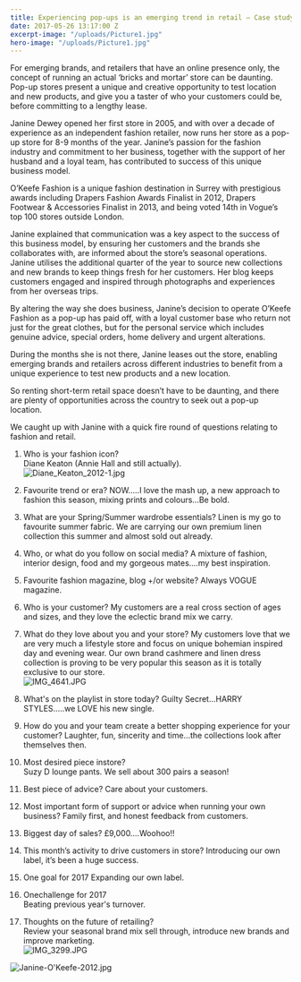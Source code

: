 ```yaml
---
title: Experiencing pop-ups is an emerging trend in retail – Case study
date: 2017-05-26 13:17:00 Z
excerpt-image: "/uploads/Picture1.jpg"
hero-image: "/uploads/Picture1.jpg"
---
```


For emerging brands, and retailers that have an online presence only, the concept of running an actual ‘bricks and mortar’ store can be daunting. Pop-up stores present a unique and creative opportunity to test location and new products, and give you a taster of who your customers could be, before committing to a lengthy lease.

Janine Dewey opened her first store in 2005, and with over a decade of experience as an independent fashion retailer, now runs her store as a pop-up store for 8-9 months of the year.
Janine’s passion for the fashion industry and commitment to her business, together with the support of her husband and a loyal team, has contributed to success of this unique business model.

O’Keefe Fashion is a unique fashion destination in Surrey with prestigious awards including Drapers Fashion Awards Finalist in 2012, Drapers Footwear & Accessories Finalist in 2013, and being voted 14th in Vogue’s top 100 stores outside London.

Janine explained that communication was a key aspect to the success of this business model, by ensuring her customers and the brands she collaborates with, are informed about the store’s seasonal operations. Janine utilises the additional quarter of the year to source new collections and new brands to keep things fresh for her customers. Her blog keeps customers engaged and inspired through photographs and experiences from her overseas trips.

By altering the way she does business, Janine’s decision to operate O’Keefe Fashion as a pop-up has paid off, with a loyal customer base who return not just for the great clothes, but for the personal service which includes genuine advice, special orders, home delivery and urgent alterations.

During the months she is not there, Janine leases out the store, enabling emerging brands and retailers across different industries to benefit from a unique experience to test new products and a new location.

So renting short-term retail space doesn’t have to be daunting, and there are plenty of opportunities across the country to seek out a pop-up location.

We caught up with Janine with a quick fire round of questions relating to fashion and retail.

 1. Who is your fashion icon?\
    Diane Keaton (Annie Hall and still actually).\
    ![Diane_Keaton_2012-1.jpg](/uploads/Diane_Keaton_2012-1.jpg)

 2. Favourite trend or era?
    NOW.....I love the mash up, a new approach to fashion this season, mixing prints and colours...Be bold.

 3. What are your Spring/Summer wardrobe essentials?
    Linen is my go to favourite summer fabric. We are carrying our own premium linen collection this summer and almost sold out already.

 4. Who, or what do you follow on social media?
    A mixture of fashion, interior design, food and my gorgeous mates....my best inspiration.

 5. Favourite fashion magazine, blog \+/or website?
    Always VOGUE magazine.

 6. Who is your customer?
    My customers are a real cross section of ages and sizes, and they love the eclectic brand mix we carry.

 7. What do they love about you and your store?
    My customers love that we are very much a lifestyle store and focus on unique bohemian inspired day and evening wear. Our own brand cashmere and linen dress collection is proving to be very popular this season as it is totally exclusive to our store.\
    ![IMG_4641.JPG](/uploads/IMG_4641.JPG)

 8. What's on the playlist in store today?
    Guilty Secret...HARRY STYLES.....we LOVE his new single.

 9. How do you and your team create a better shopping experience for your customer?
    Laughter, fun, sincerity and time...the collections look after themselves then.

10. Most desired piece instore?\
    Suzy D lounge pants. We sell about 300 pairs a season!

11. Best piece of advice?
    Care about your customers.

12. Most important form of support or advice when running your own business?
    Family first, and honest feedback from customers.

13. Biggest day of sales?
    £9,000….Woohoo!!

14. This month’s activity to drive customers in store?
    Introducing our own label, it’s been a huge success.

15. One goal for 2017
    Expanding our own label.

16. Onechallenge for 2017\
    Beating previous year's turnover.

17. Thoughts on the future of retailing?\
    Review your seasonal brand mix sell through, introduce new brands and improve marketing.\
    ![IMG_3299.JPG](/uploads/IMG_3299.JPG)

![Janine-O'Keefe-2012.jpg](/uploads/Janine-O'Keefe-2012.jpg)